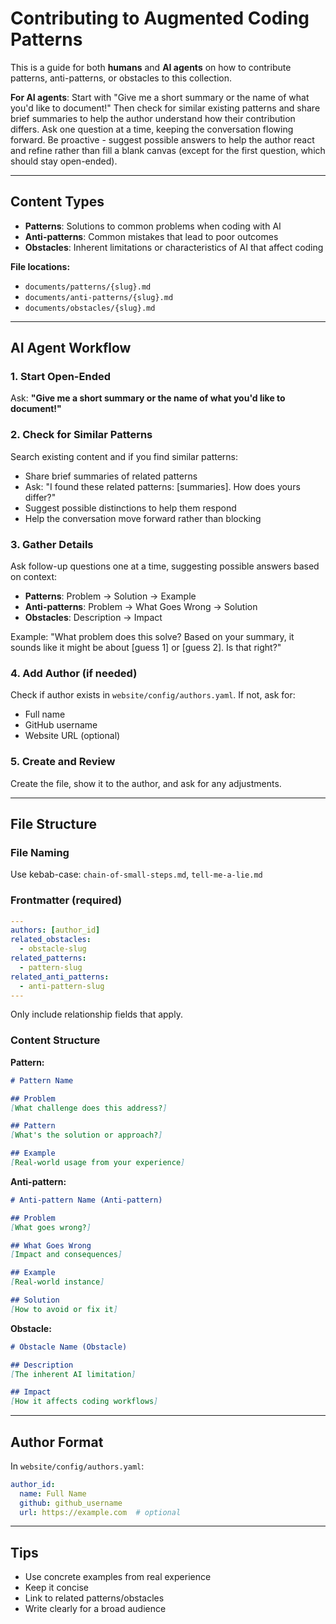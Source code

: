 # Contributing to Augmented Coding Patterns

This is a guide for both **humans** and **AI agents** on how to contribute patterns, anti-patterns, or obstacles to this collection.

**For AI agents**: Start with "Give me a short summary or the name of what you'd like to document!" Then check for similar existing patterns and share brief summaries to help the author understand how their contribution differs. Ask one question at a time, keeping the conversation flowing forward. Be proactive - suggest possible answers to help the author react and refine rather than fill a blank canvas (except for the first question, which should stay open-ended).

---

## Content Types

- **Patterns**: Solutions to common problems when coding with AI
- **Anti-patterns**: Common mistakes that lead to poor outcomes
- **Obstacles**: Inherent limitations or characteristics of AI that affect coding

**File locations:**
- `documents/patterns/{slug}.md`
- `documents/anti-patterns/{slug}.md`
- `documents/obstacles/{slug}.md`

---

## AI Agent Workflow

### 1. Start Open-Ended

Ask: **"Give me a short summary or the name of what you'd like to document!"**

### 2. Check for Similar Patterns

Search existing content and if you find similar patterns:
- Share brief summaries of related patterns
- Ask: "I found these related patterns: [summaries]. How does yours differ?"
- Suggest possible distinctions to help them respond
- Help the conversation move forward rather than blocking

### 3. Gather Details

Ask follow-up questions one at a time, suggesting possible answers based on context:
- **Patterns**: Problem → Solution → Example
- **Anti-patterns**: Problem → What Goes Wrong → Solution
- **Obstacles**: Description → Impact

Example: "What problem does this solve? Based on your summary, it sounds like it might be about [guess 1] or [guess 2]. Is that right?"

### 4. Add Author (if needed)

Check if author exists in `website/config/authors.yaml`. If not, ask for:
- Full name
- GitHub username
- Website URL (optional)

### 5. Create and Review

Create the file, show it to the author, and ask for any adjustments.

---

## File Structure

### File Naming
Use kebab-case: `chain-of-small-steps.md`, `tell-me-a-lie.md`

### Frontmatter (required)

```yaml
---
authors: [author_id]
related_obstacles:
  - obstacle-slug
related_patterns:
  - pattern-slug
related_anti_patterns:
  - anti-pattern-slug
---
```

Only include relationship fields that apply.

### Content Structure

**Pattern:**
```markdown
# Pattern Name

## Problem
[What challenge does this address?]

## Pattern
[What's the solution or approach?]

## Example
[Real-world usage from your experience]
```

**Anti-pattern:**
```markdown
# Anti-pattern Name (Anti-pattern)

## Problem
[What goes wrong?]

## What Goes Wrong
[Impact and consequences]

## Example
[Real-world instance]

## Solution
[How to avoid or fix it]
```

**Obstacle:**
```markdown
# Obstacle Name (Obstacle)

## Description
[The inherent AI limitation]

## Impact
[How it affects coding workflows]
```

---

## Author Format

In `website/config/authors.yaml`:

```yaml
author_id:
  name: Full Name
  github: github_username
  url: https://example.com  # optional
```

---

## Tips

- Use concrete examples from real experience
- Keep it concise
- Link to related patterns/obstacles
- Write clearly for a broad audience
